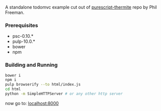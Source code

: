 A standalone todomvc example cut out of [purescript-thermite](https://github.com/paf31/purescript-thermite) repo by Phil Freeman.

### Prerequisites

- psc-0.10.*
- pulp-10.0.*
- bower
- npm

### Building and Running

```sh
bower i
npm i
pulp browserify --to html/index.js
cd html
python -m SimpleHTTPServer # or any other http server
```

now go to: [localhost:8000](http://localhost:8000)
